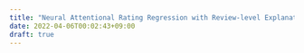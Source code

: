```yaml
---
title: "Neural Attentional Rating Regression with Review-level Explanations"
date: 2022-04-06T00:02:43+09:00
draft: true
---
```


